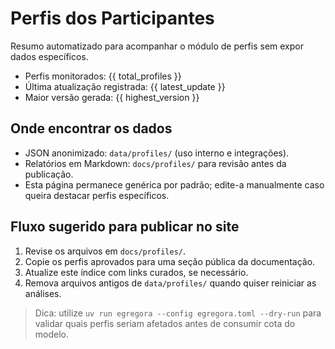# Perfis dos Participantes

Resumo automatizado para acompanhar o módulo de perfis sem expor dados específicos.

- Perfis monitorados: {{ total_profiles }}
- Última atualização registrada: {{ latest_update }}
- Maior versão gerada: {{ highest_version }}

## Onde encontrar os dados
- JSON anonimizado: `data/profiles/` (uso interno e integrações).
- Relatórios em Markdown: `docs/profiles/` para revisão antes da publicação.
- Esta página permanece genérica por padrão; edite-a manualmente caso queira destacar perfis específicos.

## Fluxo sugerido para publicar no site
1. Revise os arquivos em `docs/profiles/`.
2. Copie os perfis aprovados para uma seção pública da documentação.
3. Atualize este índice com links curados, se necessário.
4. Remova arquivos antigos de `data/profiles/` quando quiser reiniciar as análises.

> Dica: utilize `uv run egregora --config egregora.toml --dry-run` para validar quais perfis seriam afetados antes de consumir cota do modelo.